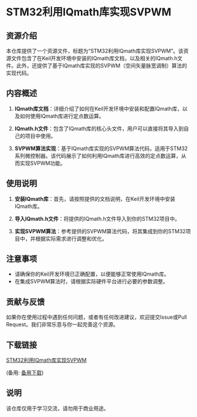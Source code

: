 # STM32利用IQmath库实现SVPWM

## 资源介绍

本仓库提供了一个资源文件，标题为“STM32利用IQmath库实现SVPWM”。该资源文件包含了在Keil开发环境中安装的IQmath库文档，以及相关的IQmath.h文件。此外，还提供了基于IQmath库实现的SVPWM（空间矢量脉宽调制）算法的实现代码。

## 内容概述

1. **IQmath库文档**：详细介绍了如何在Keil开发环境中安装和配置IQmath库，以及如何使用IQmath库进行定点数运算。

2. **IQmath.h文件**：包含了IQmath库的核心头文件，用户可以直接将其导入到自己的项目中使用。

3. **SVPWM算法实现**：基于IQmath库实现的SVPWM算法代码，适用于STM32系列微控制器。该代码展示了如何利用IQmath库进行高效的定点数运算，从而实现SVPWM功能。

## 使用说明

1. **安装IQmath库**：首先，请按照提供的文档说明，在Keil开发环境中安装IQmath库。

2. **导入IQmath.h文件**：将提供的IQmath.h文件导入到你的STM32项目中。

3. **实现SVPWM算法**：参考提供的SVPWM算法代码，将其集成到你的STM32项目中，并根据实际需求进行调整和优化。

## 注意事项

- 请确保你的Keil开发环境已正确配置，以便能够正常使用IQmath库。
- 在集成SVPWM算法时，请根据实际硬件平台进行必要的参数调整。

## 贡献与反馈

如果你在使用过程中遇到任何问题，或者有任何改进建议，欢迎提交Issue或Pull Request。我们非常乐意与你一起完善这个资源。

## 下载链接
[STM32利用IQmath库实现SVPWM](https://pan.quark.cn/s/217f34828018) 

(备用: [备用下载](https://pan.baidu.com/s/1a5fIUOu0SS7CcM-PNAUS0w?pwd=1234))

## 说明

该仓库仅用于学习交流，请勿用于商业用途。

